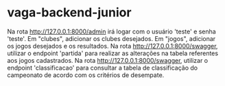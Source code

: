 # vaga-backend-junior
Na rota http://127.0.0.1:8000/admin irá logar com o usuário 'teste' e senha 'teste'.
Em "clubes", adicionar os clubes desejados.
Em "jogos", adicionar os jogos desejados e os resultados.
Na rota http://127.0.0.1:8000/swagger, utilizar o endpoint 'partida' para realizar as alterações na tabela referentes aos jogos cadastrados.
Na rota http://127.0.0.1:8000/swagger, utilizar o endpoint 'classificacao' para consultar a tabela de classificação do campeonato de acordo com os critérios de desempate.